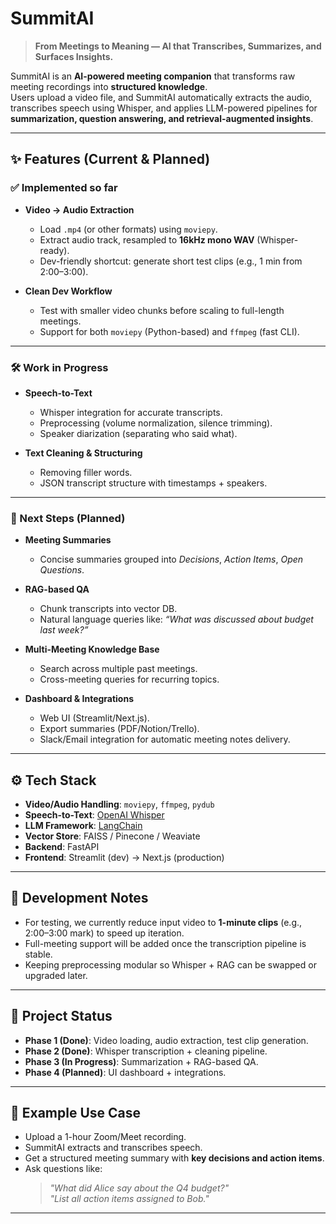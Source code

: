 # SummitAI

> **From Meetings to Meaning — AI that Transcribes, Summarizes, and Surfaces Insights.**

SummitAI is an **AI-powered meeting companion** that transforms raw meeting recordings into **structured knowledge**.  
Users upload a video file, and SummitAI automatically extracts the audio, transcribes speech using Whisper, and applies LLM-powered pipelines for **summarization, question answering, and retrieval-augmented insights**.  

---

## ✨ Features (Current & Planned)

### ✅ Implemented so far
- **Video → Audio Extraction**  
  - Load `.mp4` (or other formats) using `moviepy`.  
  - Extract audio track, resampled to **16kHz mono WAV** (Whisper-ready).  
  - Dev-friendly shortcut: generate short test clips (e.g., 1 min from 2:00–3:00).  

- **Clean Dev Workflow**  
  - Test with smaller video chunks before scaling to full-length meetings.  
  - Support for both `moviepy` (Python-based) and `ffmpeg` (fast CLI).  

---

### 🛠️ Work in Progress
- **Speech-to-Text**  
  - Whisper integration for accurate transcripts.  
  - Preprocessing (volume normalization, silence trimming).  
  - Speaker diarization (separating who said what).  

- **Text Cleaning & Structuring**  
  - Removing filler words.  
  - JSON transcript structure with timestamps + speakers.  

---

### 🔮 Next Steps (Planned)
- **Meeting Summaries**  
  - Concise summaries grouped into *Decisions*, *Action Items*, *Open Questions*.  

- **RAG-based QA**  
  - Chunk transcripts into vector DB.  
  - Natural language queries like: *“What was discussed about budget last week?”*  

- **Multi-Meeting Knowledge Base**  
  - Search across multiple past meetings.  
  - Cross-meeting queries for recurring topics.  

- **Dashboard & Integrations**  
  - Web UI (Streamlit/Next.js).  
  - Export summaries (PDF/Notion/Trello).  
  - Slack/Email integration for automatic meeting notes delivery.  

---

## ⚙️ Tech Stack
- **Video/Audio Handling**: `moviepy`, `ffmpeg`, `pydub`  
- **Speech-to-Text**: [OpenAI Whisper](https://github.com/openai/whisper)  
- **LLM Framework**: [LangChain](https://www.langchain.com/)  
- **Vector Store**: FAISS / Pinecone / Weaviate  
- **Backend**: FastAPI  
- **Frontend**: Streamlit (dev) → Next.js (production)  

---

## 🚧 Development Notes
- For testing, we currently reduce input video to **1-minute clips** (e.g., 2:00–3:00 mark) to speed up iteration.  
- Full-meeting support will be added once the transcription pipeline is stable.  
- Keeping preprocessing modular so Whisper + RAG can be swapped or upgraded later.  

---

## 📌 Project Status
- **Phase 1 (Done)**: Video loading, audio extraction, test clip generation.  
- **Phase 2 (Done)**: Whisper transcription + cleaning pipeline.  
- **Phase 3 (In Progress)**: Summarization + RAG-based QA.  
- **Phase 4 (Planned)**: UI dashboard + integrations.  

---

## 📖 Example Use Case
- Upload a 1-hour Zoom/Meet recording.  
- SummitAI extracts and transcribes speech.  
- Get a structured meeting summary with **key decisions and action items**.  
- Ask questions like:  
  > *"What did Alice say about the Q4 budget?"*  
  > *"List all action items assigned to Bob."*  

---
